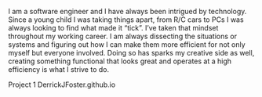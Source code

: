 I am a software engineer and I have always been intrigued by technology. Since a young child I was taking things apart, from R/C cars to PCs I was always looking to find what made it “tick”. I’ve taken that mindset throughout my working career. I am always dissecting the situations or systems and figuring out how I can make them more efficient for not only myself but everyone involved. Doing so has sparks my creative side as well, creating something functional that looks great and operates at a high efficiency is what I strive to do.

Project 1
DerrickJFoster.github.io
